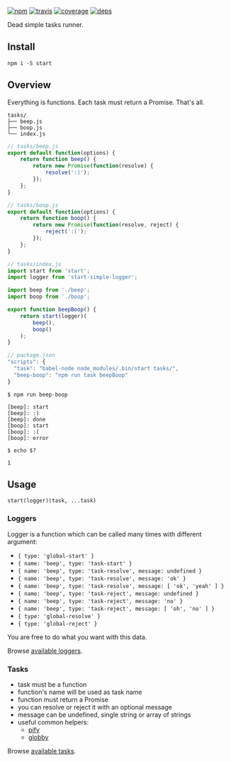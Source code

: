 [![npm](https://img.shields.io/npm/v/start.svg?style=flat-square)](https://www.npmjs.com/package/start)
[![travis](http://img.shields.io/travis/start-runner/start.svg?style=flat-square)](https://travis-ci.org/start-runner/start)
[![coverage](https://img.shields.io/codecov/c/github/start-runner/start.svg?style=flat-square)](https://codecov.io/github/start-runner/start)
[![deps](https://img.shields.io/gemnasium/start-runner/start.svg?style=flat-square)](https://gemnasium.com/start-runner/start)

Dead simple tasks runner.

## Install

```
npm i -S start
```

## Overview

Everything is functions. Each task must return a Promise. That's all.

```
tasks/
├── beep.js
├── boop.js
└── index.js
```

```js
// tasks/beep.js
export default function(options) {
    return function beep() {
        return new Promise(function(resolve) {
            resolve(':)');  
        });
    };
}
```

```js
// tasks/boop.js
export default function(options) {
    return function boop() {
        return new Promise(function(resolve, reject) {
            reject(':(');  
        });
    };
}
```

```js
// tasks/index.js
import start from 'start';
import logger from 'start-simple-logger';

import beep from './beep';
import boop from './boop';

export function beepBoop() {
    return start(logger)(
        beep(),
        boop()
    );
}
```

```js
// package.json
"scripts": {
  "task": "babel-node node_modules/.bin/start tasks/",
  "beep-boop": "npm run task beepBoop"
}
```

```
$ npm run beep-boop

[beep]: start
[beep]: :)
[beep]: done
[boop]: start
[boop]: :(
[boop]: error

$ echo $?

1
```

## Usage

`start(logger)(task, ...task)`

### Loggers

Logger is a function which can be called many times with different argument:

* `{ type: 'global-start' }`
* `{ name: 'beep', type: 'task-start' }`
* `{ name: 'beep', type: 'task-resolve', message: undefined }`
* `{ name: 'beep', type: 'task-resolve', message: 'ok' }`
* `{ name: 'beep', type: 'task-resolve', message: [ 'ok', 'yeah' ] }`
* `{ name: 'beep', type: 'task-reject', message: undefined }`
* `{ name: 'beep', type: 'task-reject', message: 'no' }`
* `{ name: 'beep', type: 'task-reject', message: [ 'oh', 'no' ] }`
* `{ type: 'global-resolve' }`
* `{ type: 'global-reject' }`

You are free to do what you want with this data.

Browse [available loggers](https://www.npmjs.com/browse/keyword/start-logger).

### Tasks

* task must be a function
* function's name will be used as task name
* function must return a Promise
* you can resolve or reject it with an optional message
* message can be undefined, single string or array of strings
* useful common helpers:
  * [pify](https://github.com/sindresorhus/pify)
  * [globby](https://github.com/sindresorhus/globby)

Browse [available tasks](https://www.npmjs.com/browse/keyword/start-task).
